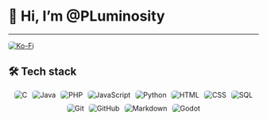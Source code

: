 # 👋 Hi, I’m @PLuminosity
---
<a href="https://ko-fi.com/luminositylive" target="_blank">
  <img src="https://img.shields.io/badge/Support%20me%20on-Ko--Fi-F16061?style=for-the-badge&logo=kofi&logoColor=white" alt="Ko-Fi" style="border-radius: 5px;">
</a>

## 🛠 Tech stack
<div style="display: flex; justify-content: center; gap: 10px; flex-wrap: wrap;">
  <img src="https://img.shields.io/badge/C-000000?style=for-the-badge&logo=c&logoColor=white" alt="C" style="border-radius: 5px;">
  <img src="https://img.shields.io/badge/Java-007396?style=for-the-badge&logo=java&logoColor=white" alt="Java" style="border-radius: 5px;">
  <img src="https://img.shields.io/badge/PHP-777BB4?style=for-the-badge&logo=php&logoColor=white" alt="PHP" style="border-radius: 5px;">
  <img src="https://img.shields.io/badge/JavaScript-F7DF1E?style=for-the-badge&logo=javascript&logoColor=black" alt="JavaScript" style="border-radius: 5px;">
  <img src="https://img.shields.io/badge/Python-3776AB?style=for-the-badge&logo=python&logoColor=white" alt="Python" style="border-radius: 5px;">
  <img src="https://img.shields.io/badge/HTML-E34F26?style=for-the-badge&logo=html5&logoColor=white" alt="HTML" style="border-radius: 5px;">
  <img src="https://img.shields.io/badge/CSS-1572B6?style=for-the-badge&logo=css3&logoColor=white" alt="CSS" style="border-radius: 5px;">
  <img src="https://img.shields.io/badge/SQL-4479A1?style=for-the-badge&logo=sql&logoColor=white" alt="SQL" style="border-radius: 5px;">
  <img src="https://img.shields.io/badge/Git-F05032?style=for-the-badge&logo=git&logoColor=white" alt="Git" style="border-radius: 5px;">
  <img src="https://img.shields.io/badge/GitHub-181717?style=for-the-badge&logo=github&logoColor=white" alt="GitHub" style="border-radius: 5px;">
  <img src="https://img.shields.io/badge/Markdown-000000?style=for-the-badge&logo=markdown&logoColor=white" alt="Markdown" style="border-radius: 5px;">
  <img src="https://img.shields.io/badge/Godot-358F5B?style=for-the-badge&logo=godotengine&logoColor=white" alt="Godot" style="border-radius: 5px;">
</div>
